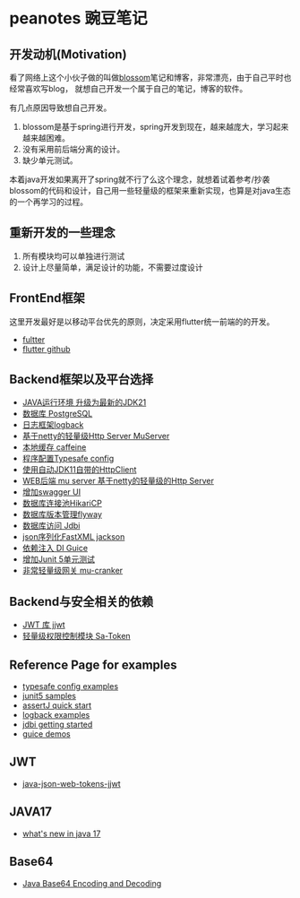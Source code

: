 # peanotes 豌豆笔记

## 开发动机(Motivation)
看了网络上这个小伙子做的叫做[blossom](https://www.wangyunf.com/blossom/)笔记和博客，非常漂亮，由于自己平时也经常喜欢写blog，
就想自己开发一个属于自己的笔记，博客的软件。

有几点原因导致想自己开发。
1. blossom是基于spring进行开发，spring开发到现在，越来越庞大，学习起来越来越困难。
2. 没有采用前后端分离的设计。
3. 缺少单元测试。

本着java开发如果离开了spring就不行了么这个理念，就想着试着参考/抄袭blossom的代码和设计，自己用一些轻量级的框架来重新实现，也算是对java生态的一个再学习的过程。

## 重新开发的一些理念
1. 所有模块均可以单独进行测试
2. 设计上尽量简单，满足设计的功能，不需要过度设计

## FrontEnd框架
这里开发最好是以移动平台优先的原则，决定采用flutter统一前端的的开发。
- [fultter](https://docs.flutter.dev/)
- [flutter github](https://github.com/flutter/flutter)

## Backend框架以及平台选择
- [JAVA运行环境 升级为最新的JDK21](https://openjdk.org/projects/jdk/21/)
- [数据库 PostgreSQL](https://www.postgresql.org/)
- [日志框架logback](https://logback.qos.ch/manual/introduction.html)
- [基于netty的轻量级Http Server MuServer](https://muserver.io/)
- [本地缓存 caffeine](https://github.com/ben-manes/caffeine)
- [程序配置Typesafe config](https://github.com/lightbend/config)
- [使用自动JDK11自带的HttpClient](https://openjdk.org/groups/net/httpclient/intro.html)
- [WEB后端 mu server 基于netty的轻量级的Http Server](https://muserver.io/)
- [增加swagger UI](https://swagger.io/tools/swagger-ui/)
- [数据库连接池HikariCP](https://github.com/brettwooldridge/HikariCP)
- [数据库版本管理flyway](https://flywaydb.org/)
- [数据库访问 Jdbi](https://jdbi.org/)
- [json序列化FastXML jackson](https://github.com/FasterXML/jackson)
- [依赖注入 DI Guice ](https://github.com/google/guice)
- [增加Junit 5单元测试](https://junit.org/junit5/)
- [非常轻量级网关 mu-cranker]()

## Backend与安全相关的依赖
- [JWT 库 jjwt](https://github.com/jwtk/jjwt)
- [轻量级权限控制模块 Sa-Token](https://github.com/dromara/Sa-Token)

## Reference Page for examples
- [typesafe config examples](https://github.com/lightbend/config/tree/main/examples)
- [junit5 samples](https://github.com/junit-team/junit5-samples/blob/fd1688afcd92d3b42b2dd45b19b1e51dfaf86d5a/junit5-jupiter-starter-maven/pom.xml)
- [assertJ quick start](https://assertj.github.io/doc/#assertj-core-quick-start)
- [logback examples](https://github.com/qos-ch/logback/tree/master/logback-examples)
- [jdbi getting started](https://jdbi.org/#_getting_started)
- [guice demos](https://github.com/google/guice/tree/master/examples/guice-demo)

## JWT
- [java-json-web-tokens-jjwt](https://www.baeldung.com/java-json-web-tokens-jjwt)

## JAVA17 
- [what's new in java 17](https://mkyong.com/java/what-is-new-in-java-17/)

## Base64
- [Java Base64 Encoding and Decoding](https://www.baeldung.com/java-base64-encode-and-decode)
